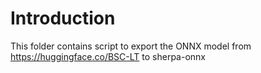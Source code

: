 # Introduction

This folder contains script to export the ONNX model from
https://huggingface.co/BSC-LT
to sherpa-onnx
